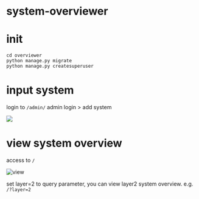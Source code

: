 # system-overviewer

# init
```
cd overviewer
python manage.py migrate
python manage.py createsuperuser
```

# input system
login to `/admin/`
admin login > add system

<img src=https://gyazo.com/0b03f865310e6c307f01ee52fcbcf62c>


# view system overview

access to `/`

![view](https://gyazo.com/930b6d69b07eb4bb8602ac858bbf1ec8)


set layer=2 to query parameter, you can view layer2 system overview.
e.g. `/?layer=2`
